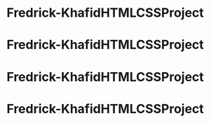 # Fredrick-KhafidHTMLCSSProject
# Fredrick-KhafidHTMLCSSProject
# Fredrick-KhafidHTMLCSSProject
# Fredrick-KhafidHTMLCSSProject
